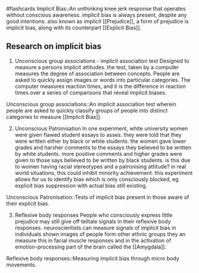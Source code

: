 #flashcards 
Implicit Bias::An unthinking knee jerk response that operates without conscious awareness. implicit bias is always present, despite any good intentions. also known as implicit [[Prejudice]], a form of prejudice is implicit bias, along with its counterpart [[Explicit Bias]].
<!--SR:!2023-11-15,8,250-->

## Research on implicit bias

1. Unconscious group associations - implicit association test
Designed to measure a persons implicit attitudes. the test, taken by a computer measures the degree of association between concepts. People are asked to quickly assign images or words  into particular categories. The computer measures reaction times, and it is the difference in reaction times over a series of comparisons that reveal implicit biases. 

Unconscious group associations::An implicit association test wherein people are asked to quickly classify groups of people into distinct categories to measure [[Implicit Bias]].
<!--SR:!2023-11-14,7,250-->

2. Unconscious Patronisation
In one experiment, white university women were given flawed student essays to asses. they were told that they were written either by black or white students. the women gave lower grades and harsher comments to the essays they believed to be written by white students. more positive comments and higher grades were given to those says believed to be written by black students. is this due to women having racial stereotypes and a patronising attitude? in real world situations, this could inhibit minority achievement. this experiment allows for us to identify bias which is only consciously blocked, eg explicit bias suppression with actual bias still existing. 

Unconscious Patronisation::Tests of implicit bias present in those aware of their explicit bias.
<!--SR:!2023-11-14,7,250-->

3. Reflexive body responses
People who consciously express little prejudice may still give off telltale signals in their reflexive body responses. neuroscientists can measure signals of implicit bias in individuals shown images of people form other ethnic groups they an measure this in facial muscle responses and in the activation of emotion-processing part of the brain called the [[Amygdala]].

Reflexive body responses::Measuring implicit bias through micro body movements.
<!--SR:!2023-11-08,4,270-->